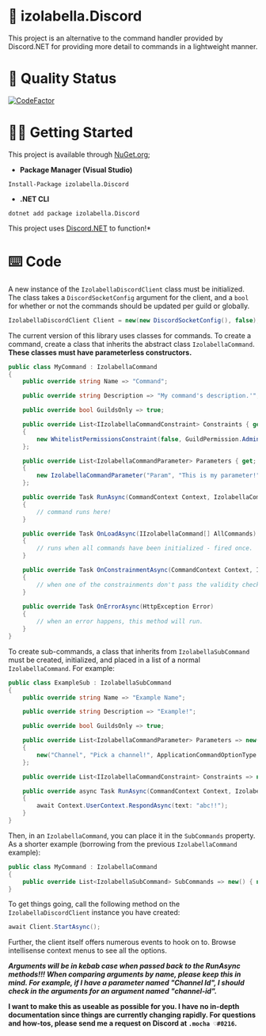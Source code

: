 # 💞 izolabella.Discord

This project is an alternative to the command handler provided by Discord.NET for providing more detail to commands in a lightweight manner.

# 🌸 Quality Status
[![CodeFactor](https://www.codefactor.io/repository/github/izolabella/izolabella.discord/badge)](https://www.codefactor.io/repository/github/izolabella/izolabella.discord)

# 👩‍💻 Getting Started
This project is available through [NuGet.org](https://www.nuget.org/packages/izolabella.Discord/);
- __Package Manager (Visual Studio)__
```
Install-Package izolabella.Discord
```
- __.NET CLI__
```
dotnet add package izolabella.Discord
```
This project uses [Discord.NET](https://www.nuget.org/packages/Discord.Net/) to function!*

# ⌨️ Code
A new instance of the `IzolabellaDiscordClient` class must be initialized. The class takes a `DiscordSocketConfig` argument for the client, and a `bool` for whether or not the commands should be updated per guild or globally.
```cs
IzolabellaDiscordClient Client = new(new DiscordSocketConfig(), false);
```

The current version of this library uses classes for commands. To create a command, create a class that inherits the abstract class `IzolabellaCommand`. **These classes must have parameterless constructors.**
```cs
public class MyCommand : IzolabellaCommand
{
    public override string Name => "Command";

    public override string Description => "My command's description.'";

    public override bool GuildsOnly => true;

    public override List<IIzolabellaCommandConstraint> Constraints { get; } = new()
    {
        new WhitelistPermissionsConstraint(false, GuildPermission.Administrator)
    };

    public override List<IzolabellaCommandParameter> Parameters { get; } = new()
    {
        new IzolabellaCommandParameter("Param", "This is my parameter!", ApplicationCommandOptionType.Channel, true)
    };

    public override Task RunAsync(CommandContext Context, IzolabellaCommandArgument[] Arguments)
    {
        // command runs here!
    }

    public override Task OnLoadAsync(IIzolabellaCommand[] AllCommands)
    {
        // runs when all commands have been initialized - fired once.
    }

    public override Task OnConstrainmentAsync(CommandContext Context, IzolabellaCommandArgument[] Arguments, IIzolabellaCommandConstraint ConstraintThatFailed)
    {
        // when one of the constrainments don't pass the validity check by the handler, this method gets called.
    }
        
    public override Task OnErrorAsync(HttpException Error)
    {
        // when an error happens, this method will run.
    }
}
```

To create sub-commands, a class that inherits from `IzolabellaSubCommand` must be created, initialized, and placed in a list of a normal `IzolabellaCommand`. For example:
```cs
public class ExampleSub : IzolabellaSubCommand
{
    public override string Name => "Example Name";

    public override string Description => "Example!";

    public override bool GuildsOnly => true;

    public override List<IzolabellaCommandParameter> Parameters => new()
    {
        new("Channel", "Pick a channel!", ApplicationCommandOptionType.Channel, new() { ChannelType.Text }, false)
    };

    public override List<IIzolabellaCommandConstraint> Constraints => new();

    public override async Task RunAsync(CommandContext Context, IzolabellaCommandArgument[] Arguments)
    {
        await Context.UserContext.RespondAsync(text: "abc!!");
    }
}
```

Then, in an `IzolabellaCommand`, you can place it in the `SubCommands` property. As a shorter example (borrowing from the previous `IzolabellaCommand` example):
```cs
public class MyCommand : IzolabellaCommand
{
    public override List<IzolabellaSubCommand> SubCommands => new() { new ExampleSub() };
}
```



To get things going, call the following method on the `IzolabellaDiscordClient` instance you have created:
```cs
await Client.StartAsync();
```

Further, the client itself offers numerous events to hook on to. Browse intellisense context menus to see all the options.

***Arguments will be in kebab case when passed back to the RunAsync methods!!! When comparing arguments by name, please keep this in mind. For example, if I have a parameter named "Channel Id", I should check in the arguments for an argument named "channel-id".***

__I want to make this as useable as possible for you. I have no in-depth documentation since things are currently changing rapidly. For questions and how-tos, please send me a request on Discord at `.mocha ♡#0216`.__
